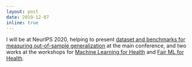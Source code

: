 ```yaml
---
layout: post
date: 2019-12-07
inline: true
---
```


I will be at NeurIPS 2020, helping to present [dataset and benchmarks for measuring out-of-sample generalization](https://arxiv.org/abs/1906.07282) at the main conference, and two works at the workshops for [Machine Learning for Health](https://ml4health.github.io/2019/) and [Fair ML for Health](https://www.fairmlforhealth.com/).
